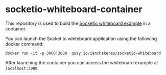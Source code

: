 # socketio-whiteboard-container
This repository is used to build the [Socketio whiteboard example](https://github.com/socketio/socket.io/tree/master/examples/whiteboard) in a container.

You can launch the Socket.io whiteboard application using the following docker
command:
```
docker run -it -p 3000:3000  quay.io/ianchakeres/socketio-whiteboard
```

After launching the container you can access the whiteboard example at `localhost:3000`.

